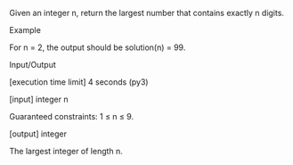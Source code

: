 Given an integer n, return the largest number that contains exactly n digits.

Example

For n = 2, the output should be
solution(n) = 99.

Input/Output

[execution time limit] 4 seconds (py3)

[input] integer n

Guaranteed constraints:
1 ≤ n ≤ 9.

[output] integer

The largest integer of length n.
